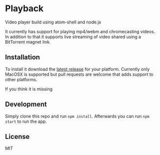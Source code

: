 # Playback

Video player build using atom-shell and node.js

It currently has support for playing mp4/webm and chromecasting videos.
In addition to that it supports live streaming of video shared using a BitTorrent magnet link.

## Installation

To install it download the [latest release](https://github.com/mafintosh/playback/releases/latest) for your platform.
Currently only MacOSX is supported but pull requests are welcome that adds support to other platforms.

If you think it is missing

## Development

Simply clone this repo and run `npm install`.
Afterwards you can run `npm start` to run the app.

## License

MIT
